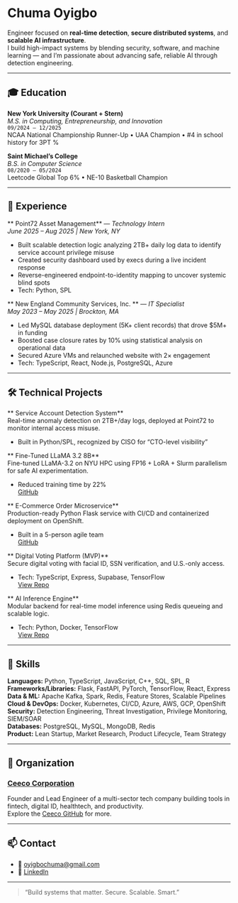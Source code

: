# Chuma Oyigbo

Engineer focused on **real-time detection**, **secure distributed systems**, and **scalable AI infrastructure**.  
I build high-impact systems by blending security, software, and machine learning — and I’m passionate about advancing safe, reliable AI through detection engineering.

---

## 🎓 Education

**New York University (Courant + Stern)**  
*M.S. in Computing, Entrepreneurship, and Innovation*  
`09/2024 – 12/2025`  
NCAA National Championship Runner-Up • UAA Champion • #4 in school history for 3PT %

**Saint Michael’s College**  
*B.S. in Computer Science*  
`08/2020 – 05/2024`  
Leetcode Global Top 6% • NE-10 Basketball Champion

---

## 💼 Experience

** Point72 Asset Management** — *Technology Intern*  
*June 2025 – Aug 2025 | New York, NY*  
- Built scalable detection logic analyzing 2TB+ daily log data to identify service account privilege misuse  
- Created security dashboard used by execs during a live incident response  
- Reverse-engineered endpoint-to-identity mapping to uncover systemic blind spots  
- Tech: Python, SPL

** New England Community Services, Inc. ** — *IT Specialist*  
*May 2023 – May 2025 | Brockton, MA*  
- Led MySQL database deployment (5K+ client records) that drove $5M+ in funding  
- Boosted case closure rates by 10% using statistical analysis on operational data  
- Secured Azure VMs and relaunched website with 2× engagement  
- Tech: TypeScript, React, Node.js, PostgreSQL, Azure

---

## 🛠 Technical Projects

** Service Account Detection System**  
Real-time anomaly detection on 2TB+/day logs, deployed at Point72 to monitor internal access misuse.  
- Built in Python/SPL, recognized by CISO for “CTO-level visibility”

** Fine-Tuned LLaMA 3.2 8B**  
Fine-tuned LLaMA-3.2 on NYU HPC using FP16 + LoRA + Slurm parallelism for safe AI experimentation.  
- Reduced training time by 22%  
[GitHub](https://github.com/CSCI-GA-2820-SP25-003/orders)

** E-Commerce Order Microservice**  
Production-ready Python Flask service with CI/CD and containerized deployment on OpenShift.  
- Built in a 5-person agile team  
[GitHub](https://github.com/CSCI-GA-2820-SP25-003/orders)

** Digital Voting Platform (MVP)**  
Secure digital voting with facial ID, SSN verification, and U.S.-only access.  
- Tech: TypeScript, Express, Supabase, TensorFlow  
[View Repo](https://github.com/coyigbo/digital-voting-platform)

** AI Inference Engine**  
Modular backend for real-time model inference using Redis queueing and scalable logic.  
- Tech: Python, Docker, TensorFlow  
[View Repo](https://github.com/coyigbo/ai-inference-engine)

---

## 🧠 Skills

**Languages:** Python, TypeScript, JavaScript, C++, SQL, SPL, R  
**Frameworks/Libraries:** Flask, FastAPI, PyTorch, TensorFlow, React, Express  
**Data & ML:** Apache Kafka, Spark, Redis, Feature Stores, Scalable Pipelines  
**Cloud & DevOps:** Docker, Kubernetes, CI/CD, Azure, AWS, GCP, OpenShift  
**Security:** Detection Engineering, Threat Investigation, Privilege Monitoring, SIEM/SOAR  
**Databases:** PostgreSQL, MySQL, MongoDB, Redis  
**Product:** Lean Startup, Market Research, Product Lifecycle, Team Strategy

---

## 🏢 Organization

### [Ceeco Corporation](https://github.com/ceecocorp)  
Founder and Lead Engineer of a multi-sector tech company building tools in fintech, digital ID, healthtech, and productivity.  
Explore the [Ceeco GitHub](https://github.com/ceecocorp) for more.

---

## 📫 Contact
 
- 📧 oyigbochuma@gmail.com  
- 💼 [LinkedIn](https://linkedin.com/in/chumaoyigbo)

---

> “Build systems that matter. Secure. Scalable. Smart.”
